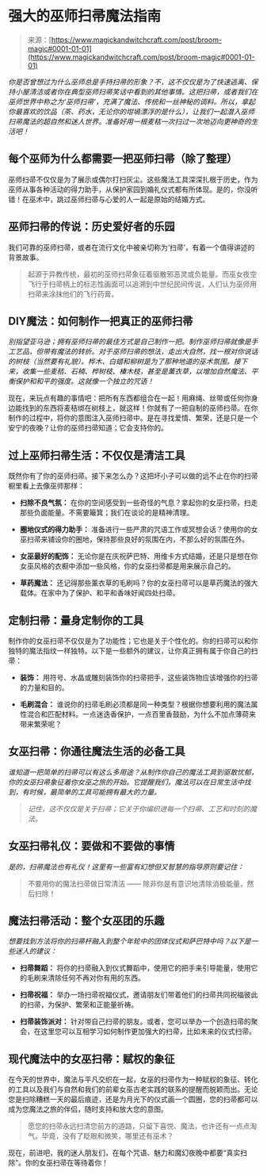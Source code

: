 <!--yml

category: 未分类

date: 2024-06-12 18:32:10

-->

# 强大的巫师扫帚魔法指南

> 来源：[https://www.magickandwitchcraft.com/post/broom-magic#0001-01-01](https://www.magickandwitchcraft.com/post/broom-magic#0001-01-01)

*你是否曾想过为什么巫师总是手持扫帚的形象？不，这不仅仅是为了快速逃离、保持小屋清洁或者你在典型巫师扫帚笑话中看到的其他事情。这把扫帚，或者我们在巫师世界中称之为‘巫师扫帚’，充满了魔法、传统和一丝神秘的调料。所以，拿起你最喜欢的饮品（茶、药水，无论你的坩堝漂浮的是什么），让我们一起潜入巫师扫帚魔法的超自然和迷人世界。准备好用一根麦秸一次扫过一次地迈向更神奇的生活吧！*

## 每个巫师为什么都需要一把巫师扫帚（除了整理）

巫师扫帚不仅仅是为了展示或偶尔打扫灰尘。这些魔法工具深深扎根于历史，作为巫师从事各种活动的得力助手，从保护家园到婚礼仪式都有所体现。是的，你没听错！在巫术中，跳过巫师扫帚与心爱的人一起是原始的结婚方式。

## 巫师扫帚的传说：历史爱好者的乐园

我们可靠的巫师扫帚，或者在流行文化中被亲切称为‘扫帚’，有着一个值得讲述的背景故事。

> 起源于异教传统，最初的巫师扫帚象征着驱散邪恶灵或负能量。而巫女夜空飞行于扫帚柄上的标志性画面可以追溯到中世纪民间传说，人们认为巫师用扫帚来涂抹他们的飞行药膏。

## DIY魔法：如何制作一把真正的巫师扫帚

*别指望亚马逊；拥有巫师扫帚的最佳方式是自己制作一把。制作巫师扫帚就像是手工艺品，但带有魔法的转折。对于巫师扫帚的想法，走出大自然，找一根对你说话的树枝（当然要有礼貌）。桦木、白蜡和柳树是为了那种地道的巫术氛围。接下来，收集一些麦秸、石楠、桦树枝、榛木枝，甚至是薰衣草，以增加自然魔法、平衡保护和和平的强度。这就像一个独立的咒语！*

现在，来玩点有趣的事情吧：把所有东西都组合在一起！用麻绳、丝带或任何你身边能找到的东西将麦秸绑在树枝上，就这样！你就有了一把自制的巫师扫帚。在你制作的过程中，将你的意图注入巫师扫帚中。是在寻找爱情、繁荣，还是只是一个安宁的夜晚？让你的巫师扫帚知道；它会支持你的。

## 过上巫师扫帚生活：不仅仅是清洁工具

既然你有了你的巫师扫帚。接下来怎么办？这把坏小子可以做的远不止在你的扫帚橱里看上去像巫师那样：

+   **扫除不良气氛：** 在你的空间感受到一些奇怪的气息？拿起你的女巫扫帚，扫走那些负面能量。不需要簸箕；我们在谈论的是精神清理。

+   **圈地仪式的得力助手：** 准备进行一些严肃的咒语工作或冥想会话？使用你的女巫扫帚来铺设你的圈地，保持那些良好的氛围在内，不那么好的氛围在外。

+   **女巫最好的配饰：** 无论你是在庆祝萨巴特、用维卡方式结婚，还是只是想在你女巫风格的衣橱中添加一些风格，你的女巫扫帚都是用来展示自己的。

+   **草药魔法：** 还记得那些薰衣草的毛刷吗？你的女巫扫帚可以是草药魔法的强大载体。在家中为了保护、和平和香味好闻四处扫帚。

## 定制扫帚：量身定制你的工具

制作你的女巫扫帚不仅仅是为了功能性；它也是关于个性化的。你的扫帚可以和你独特的魔法指纹一样独特。以下是一些额外的建议，让你真正拥有属于你自己的扫帚：

+   **装饰：** 用符号、水晶或雕刻装饰你的扫帚把手，这些装饰物应该增强你的扫帚的力量和目的。

+   **毛刷混合：** 谁说你的扫帚毛刷必须都是同一种类型？根据你想要利用的魔法属性混合和匹配材料。一点迷迭香保护，一点百里香鼓励，为什么不加点薄荷来带来繁荣呢？

## 女巫扫帚：你通往魔法生活的必备工具

*谁知道一把简单的扫帚可以有这么多用途？从制作你自己的魔法工具到驱散忧郁，你的女巫扫帚象征着你女巫之旅的开始。它提醒我们，魔法可以在日常生活中找到，有时候，最简单的工具可能拥有最大的力量。*

> *记住，这不仅仅是关于扫帚；它关于你编织进每一个扫帚、工艺和时刻的魔法。*

## 女巫扫帚礼仪：要做和不要做的事情

*是的，扫帚魔法也有礼仪！这里有一些富有幻想但又智慧的指导原则要记住：*

> 不要用你的魔法扫帚做日常清洁 —— 除非你是有意识地清除消极能量，然后扫除！

## 魔法扫帚活动：整个女巫团的乐趣

*想要找到方法将你的扫帚杆融入到整个年轮中的团体仪式和萨巴特中吗？以下是一些迷人的建议：*

+   **扫帚舞蹈：** 将你的扫帚融入到仪式舞蹈中，使用它的把手来引导能量，使用它的毛刷来清除任何不再对你有用的东西。

+   **扫帚祝福：** 举办一场扫帚祝福仪式，邀请朋友们带着他们的扫帚共同祝福彼此的扫帚，为保护、繁荣和正能量祈祷。

+   **扫帚装饰派对：** 针对带自己扫帚的朋友。或者，您可以举办一个创造扫帚的聚会，在这里您可以互相学习如何制作更加强大的扫帚，比如未来的仪式扫帚。

## 现代魔法中的女巫扫帚：赋权的象征

在今天的世界中，魔法与平凡交织在一起，女巫的扫帚作为一种赋权的象征、转化的工具以及我们与自然和我们的前辈女巫古老实践的联系的提醒而脱颖而出。无论您是扫除糟糕一天的最后痕迹，还是为月光下的仪式画一个圆圈，您的扫帚都可以成为您魔法之旅的伴侣，随时支持和放大您的意图。

> 愿您的扫帚永远扫清您前方的道路，只留下喜悦、魔法，也许还有一点点淘气。毕竟，没有了眨眼和微笑，哪里还有巫术？

现在，前进吧，我的迷人朋友们，在每个咒语、魅力和魔幻夜晚中都要“真实扫除”。你的女巫扫帚在等待着你！
